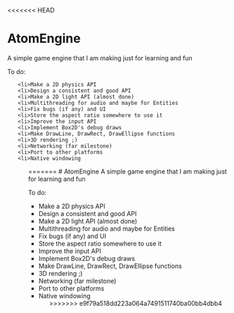 <<<<<<< HEAD
# AtomEngine
A simple game engine that I am making just for learning and fun

To do:

<ul>

	<li>Make a 2D physics API
	<li>Design a consistent and good API
	<li>Make a 2D light API (almost done)
	<li>Multithreading for audio and maybe for Entities
	<li>Fix bugs (if any) and UI
	<li>Store the aspect ratio somewhere to use it
	<li>Improve the input API
	<li>Implement Box2D's debug draws
	<li>Make DrawLine, DrawRect, DrawEllipse functions
	<li>3D rendering ;)
	<li>Networking (far milestone)
	<li>Port to other platforms
	<li>Native windowing
<ul/>
=======
# AtomEngine
A simple game engine that I am making just for learning and fun

To do:

<ul>
	<li>Make a 2D physics API
	<li>Design a consistent and good API
	<li>Make a 2D light API (almost done)
	<li>Multithreading for audio and maybe for Entities
	<li>Fix bugs (if any) and UI
	<li>Store the aspect ratio somewhere to use it
	<li>Improve the input API
	<li>Implement Box2D's debug draws
	<li>Make DrawLine, DrawRect, DrawEllipse functions
	<li>3D rendering ;)
	<li>Networking (far milestone)
	<li>Port to other platforms
	<li>Native windowing
<ul/>
>>>>>>> e9f79a518dd223a064a7491511740ba00bb4dbb4
